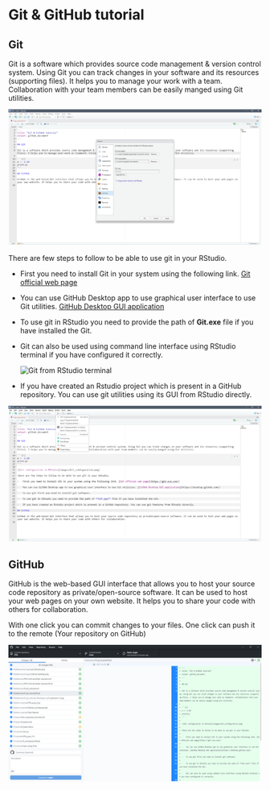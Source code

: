 Git & GitHub tutorial
================

## Git

Git is a software which provides source code management & version
control system. Using Git you can track changes in your software and its
resources (supporting files). It helps you to manage your work with a
team. Collaboration with your team members can be easily manged using
Git utilities.

![Git configuration in RStudio](images/Git_configuration.png)

There are few steps to follow to be able to use git in your RStudio.

- First you need to install Git in your system using the following link.
  [Git official web page](https://git-scm.com/)

- You can use GitHub Desktop app to use graphical user interface to use
  Git utilities. [GitHub Desktop GUI
  application](https://desktop.github.com/)

- To use git in RStudio you need to provide the path of **Git.exe** file
  if you have installed the Git.

- Git can also be used using command line interface using RStudio
  terminal if you have configured it correctly.

  ![Git from RStudio
  terminal](images/Git%20from%20RStudio%20terminal.png)

- If you have created an Rstudio project which is present in a GitHub
  repository. You can use git utilities using its GUI from RStudio
  directly.

![Git tools in RStudio](images/git_Rstudio.png)

## GitHub

GitHub is the web-based GUI interface that allows you to host your
source code repository as private/open-source software. It can be used
to host your web pages on your own website. It helps you to share your
code with others for collaboration.

With one click you can commit changes to your files. One click can push
it to the remote (Your repository on GitHub)

![GitHub Desktop application](images/Github%20desktop-01.png)
